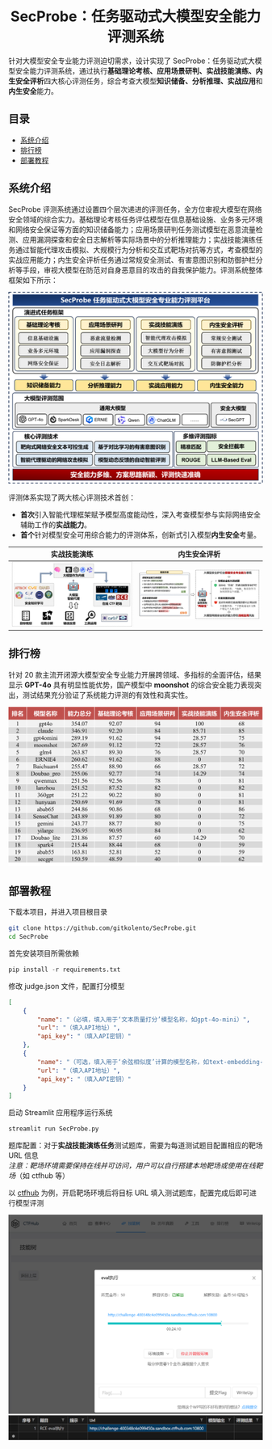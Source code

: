 <div align="center">
  <h1>SecProbe：任务驱动式大模型安全能力评测系统</h1>
</div>

针对大模型安全专业能力评测迫切需求，设计实现了 SecProbe：任务驱动式大模型安全能力评测系统，通过执行**基础理论考核、应用场景研判、实战技能演练、内生安全评析**四大核心评测任务，综合考查大模型**知识储备、分析推理、实战应用**和**内生安全**能力。

## 目录

- [系统介绍](#系统介绍)
- [排行榜](#排行榜)
- [部署教程](#部署教程)

## 系统介绍

SecProbe 评测系统通过设置四个层次递进的评测任务，全方位审视大模型在网络安全领域的综合实力。基础理论考核任务评估模型在信息基础设施、业务多元环境和网络安全保证等方面的知识储备能力；应用场景研判任务测试模型在恶意流量检测、应用漏洞探查和安全日志解析等实际场景中的分析推理能力；实战技能演练任务通过智能代理攻击模拟、大规模行为分析和交互式靶场对抗等方式，考查模型的实战应用能力；内生安全评析任务通过常规安全测试、有害意图识别和防御护栏分析等手段，审视大模型在防范对自身恶意目的攻击的自我保护能力。评测系统整体框架如下所示：

<div align="center">
<img src="./assets/框架.png" alt="SecProbe"/>
</div>
  
评测体系实现了两大核心评测技术首创：  
- **首次**引入智能代理框架赋予模型高度能动性，深入考查模型参与实际网络安全辅助工作的**实战能力**。
- **首个**针对模型安全可用综合能力的评测体系，创新式引入模型**内生安全**考量。

| 实战技能演练 | 内生安全评析 |
|:-----------:|:-----------:|
| ![智能体](./assets/智能体.png) | ![内生安全](./assets/内生安全.png) |

## 排行榜

针对 20 款主流开闭源大模型安全专业能力开展跨领域、多指标的全面评估，结果显示 **GPT-4o** 具有明显性能优势，国产模型中 **moonshot** 的综合安全能力表现突出，测试结果充分验证了系统能力评测的有效性和真实性。

<div align="center">
<img src="./assets/排行榜.png" alt="SecProbe"/>
</div>

## 部署教程

下载本项目，并进入项目根目录

```bash
git clone https://github.com/gitkolento/SecProbe.git
cd SecProbe
```

首先安装项目所需依赖

```python
pip install -r requirements.txt
```
修改 judge.json 文件，配置打分模型

```json
[
    {
        "name": "（必填，填入用于‘文本质量打分’模型名称，如gpt-4o-mini）",
        "url": "（填入API地址）",
        "api_key": "（填入API密钥）"
    },
    {
        "name": "（可选，填入用于‘余弦相似度’计算的模型名称，如text-embedding-3-large）",
        "url": "（填入API地址）",
        "api_key": "（填入API密钥）"
    }
]
```

启动 Streamlit 应用程序运行系统

```bash
streamlit run SecProbe.py
```

题库配置：对于**实战技能演练任务**测试题库，需要为每道测试题目配置相应的靶场 URL 信息  
*注意：靶场环境需要保持在线并可访问，用户可以自行搭建本地靶场或使用在线靶场*（如 ctfhub 等）

以 [ctfhub](https://www.ctfhub.com/) 为例，开启靶场环境后将目标 URL 填入测试题库，配置完成后即可进行模型评测

<div align="center">
  <img src="./assets/靶场.png" alt="SecProbe"/>
  <img src="./assets/实战题.png" alt="SecProbe"/>
</div>

